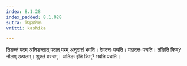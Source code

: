 ```yaml
---
index: 8.1.28
index_padded: 8.1.028
sutra: तिङ्ङतिङः
vritti: kashika

---
```

तिङन्तं पदम् अतिङन्तात् पदात् परम् अनुदात्तं भवति। देवदत्तः पचति। यज्ञदत्तः पचति। तङिति किम्? नीलम् उत्पलम्। शुक्लं वस्त्रम्। अतिङः इति किम्? भवति पचति।